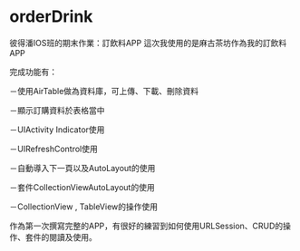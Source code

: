 # orderDrink
彼得潘IOS班的期末作業：訂飲料APP
這次我使用的是麻古茶坊作為我的訂飲料APP

完成功能有：

－使用AirTable做為資料庫，可上傳、下載、刪除資料

－顯示訂購資料於表格當中

－UIActivity Indicator使用

－UIRefreshControl使用

－自動導入下一頁以及AutoLayout的使用

－套件CollectionViewAutoLayout的使用

－CollectionView , TableView的操作使用

作為第一次撰寫完整的APP，有很好的練習到如何使用URLSession、CRUD的操作、套件的閱讀及使用。
